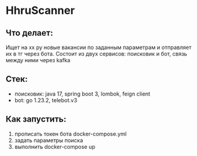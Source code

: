 # HhruScanner

## Что делает:
Ищет на хх ру новые вакансии по заданным параметрам и отправляет их в тг через бота. 
Состоит из двух сервисов: поисковик и бот, связь между ними через kafka
## Стек:
* поисковик: java 17, spring boot 3, lombok, feign client
* bot: go 1.23.2, telebot.v3 



## Как запустить: 
1. прописать токен бота docker-compose.yml
2. задать параметры поиска
3. выполнить docker-compose up






